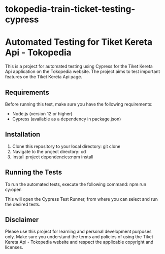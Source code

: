 # tokopedia-train-ticket-testing-cypress

# Automated Testing for Tiket Kereta Api - Tokopedia

This is a project for automated testing using Cypress for the Tiket Kereta Api application on the Tokopedia website. The project aims to test important features on the Tiket Kereta Api page.

## Requirements

Before running this test, make sure you have the following requirements:

- Node.js (version 12 or higher)
- Cypress (available as a dependency in package.json)

## Installation

1. Clone this repository to your local directory: git clone <repository URL>
2. Navigate to the project directory: cd <directory name>
3. Install project dependencies:npm install
  

## Running the Tests

To run the automated tests, execute the following command: npm run cy:open
  
This will open the Cypress Test Runner, from where you can select and run the desired tests.

## Disclaimer

Please use this project for learning and personal development purposes only. Make sure you understand the terms and policies of using the Tiket Kereta Api - Tokopedia website and respect the applicable copyright and licenses.


